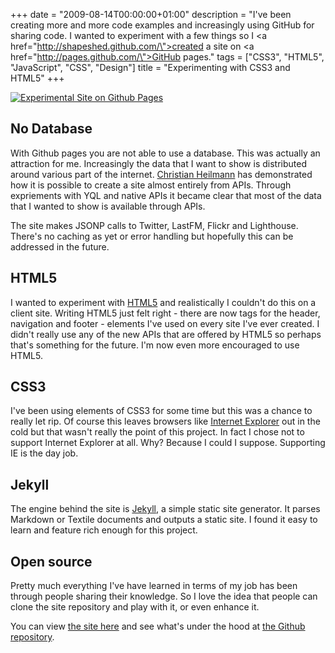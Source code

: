+++
date = "2009-08-14T00:00:00+01:00"
description = "I've been creating more and more code examples and increasingly using GitHub for sharing code. I wanted to experiment with a few things so I <a href=\"http://shapeshed.github.com/\">created a site</a> on <a href=\"http://pages.github.com/\">GitHub pages</a>."
tags = ["CSS3", "HTML5", "JavaScript", "CSS", "Design"]
title = "Experimenting with CSS3 and HTML5"
+++

[![Experimental Site on Github Pages][1]][2]

## No Database

With Github pages you are not able to use a database. This was actually an
attraction for me. Increasingly the data that I want to show is distributed
around various part of the internet. [Christian Heilmann][2] has demonstrated
how it is possible to create a site almost entirely from APIs. Through
expriements with YQL and native APIs it became clear that most of the data that
I wanted to show is available through APIs.

The site makes JSONP calls to Twitter, LastFM, Flickr and Lighthouse. There's no
caching as yet or error handling but hopefully this can be addressed in the
future.

## HTML5

I wanted to experiment with [HTML5][3] and realistically I couldn't do this on a
client site. Writing HTML5 just felt right - there are now tags for the header,
navigation and footer - elements I've used on every site I've ever created. I
didn't really use any of the new APIs that are offered by HTML5 so perhaps
that's something for the future. I'm now even more encouraged to use HTML5.

## CSS3

I've been using elements of CSS3 for some time but this was a chance to really
let rip. Of course this leaves browsers like [Internet Explorer][4] out in the
cold but that wasn't really the point of this project. In fact I chose not to
support Internet Explorer at all. Why? Because I could I suppose. Supporting IE
is the day job.

## Jekyll

The engine behind the site is [Jekyll][9], a simple static site generator. It
parses Markdown or Textile documents and outputs a static site. I found it easy
to learn and feature rich enough for this project.

## Open source

Pretty much everything I've have learned in terms of my job has been through
people sharing their knowledge. So I love the idea that people can clone the
site repository and play with it, or even enhance it.

You can view [the site here][6] and see what's under the hood at [the Github
repository][7].

[1]: /images/articles/github_site.jpg
[2]: http://shapeshed.github.com/
[3]: http://icant.co.uk/
[4]: http://www.whatwg.org/specs/web-apps/current-work/multipage/
[5]: http://www.microsoft.com/windows/internet-explorer/default.aspx
[6]: http://github.com/mojombo/jekyll/tree/master
[7]: http://shapeshed.github.com/
[8]: http://github.com/shapeshed/shapeshed.github.com/
[9]: https://github.com/jekyll/jekyll
